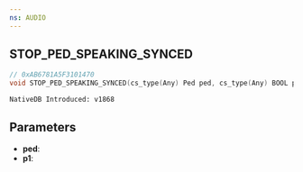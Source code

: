 ```yaml
---
ns: AUDIO
---
```

## STOP_​PED_​SPEAKING_​SYNCED

```c
// 0xAB6781A5F3101470
void STOP_​PED_​SPEAKING_​SYNCED(cs_type(Any) Ped ped, cs_type(Any) BOOL p1);
```

```
NativeDB Introduced: v1868
```

## Parameters
* **ped**:
* **p1**:
